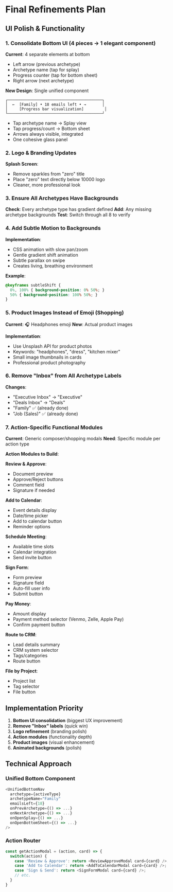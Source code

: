 # Final Refinements Plan

## UI Polish & Functionality

### 1. Consolidate Bottom UI (4 pieces → 1 elegant component)
**Current**: 4 separate elements at bottom
- Left arrow (previous archetype)
- Archetype name (tap for splay)
- Progress counter (tap for bottom sheet)  
- Right arrow (next archetype)

**New Design**: Single unified component
```
┌─────────────────────────────────────────┐
│  ←  [Family] • 18 emails left • →       │
│     [Progress bar visualization]         │
└─────────────────────────────────────────┘
```
- Tap archetype name → Splay view
- Tap progress/count → Bottom sheet
- Arrows always visible, integrated
- One cohesive glass panel

### 2. Logo & Branding Updates
**Splash Screen**:
- Remove sparkles from "zero" title
- Place "zero" text directly below 10000 logo
- Cleaner, more professional look

### 3. Ensure All Archetypes Have Backgrounds
**Check**: Every archetype type has gradient defined
**Add**: Any missing archetype backgrounds
**Test**: Switch through all 8 to verify

### 4. Add Subtle Motion to Backgrounds
**Implementation**:
- CSS animation with slow pan/zoom
- Gentle gradient shift animation
- Subtle parallax on swipe
- Creates living, breathing environment

**Example**:
```css
@keyframes subtleShift {
  0%, 100% { background-position: 0% 50%; }
  50% { background-position: 100% 50%; }
}
```

### 5. Product Images Instead of Emoji (Shopping)
**Current**: 🎧 Headphones emoji
**New**: Actual product images

**Implementation**:
- Use Unsplash API for product photos
- Keywords: "headphones", "dress", "kitchen mixer"
- Small image thumbnails in cards
- Professional product photography

### 6. Remove "Inbox" from All Archetype Labels
**Changes**:
- "Executive Inbox" → "Executive"
- "Deals Inbox" → "Deals"  
- "Family" ✅ (already done)
- "Job (Sales)" ✅ (already done)

### 7. Action-Specific Functional Modules
**Current**: Generic composer/shopping modals
**Need**: Specific module per action type

**Action Modules to Build**:

**Review & Approve**:
- Document preview
- Approve/Reject buttons
- Comment field
- Signature if needed

**Add to Calendar**:
- Event details display
- Date/time picker
- Add to calendar button
- Reminder options

**Schedule Meeting**:
- Available time slots
- Calendar integration
- Send invite button

**Sign Form**:
- Form preview
- Signature field
- Auto-fill user info
- Submit button

**Pay Money**:
- Amount display
- Payment method selector (Venmo, Zelle, Apple Pay)
- Confirm payment button

**Route to CRM**:
- Lead details summary
- CRM system selector
- Tags/categories
- Route button

**File by Project**:
- Project list
- Tag selector
- File button

## Implementation Priority

1. **Bottom UI consolidation** (biggest UX improvement)
2. **Remove "Inbox" labels** (quick win)
3. **Logo refinement** (branding polish)
4. **Action modules** (functionality depth)
5. **Product images** (visual enhancement)
6. **Animated backgrounds** (polish)

## Technical Approach

### Unified Bottom Component
```javascript
<UnifiedBottomNav
  archetype={activeType}
  archetypeName="Family"
  emailsLeft={18}
  onPrevArchetype={() => ...}
  onNextArchetype={() => ...}
  onOpenSplay={() => ...}
  onOpenBottomSheet={() => ...}
/>
```

### Action Router
```javascript
const getActionModal = (action, card) => {
  switch(action) {
    case 'Review & Approve': return <ReviewApproveModal card={card} />;
    case 'Add to Calendar': return <AddToCalendarModal card={card} />;
    case 'Sign & Send': return <SignFormModal card={card} />;
    // etc.
  }
}
```

